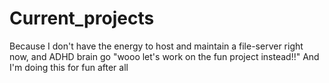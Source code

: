 # Current_projects
Because I don't have the energy to host and maintain a file-server right now, and ADHD brain go "wooo let's work on the fun project instead!!" And I'm doing this for fun after all
